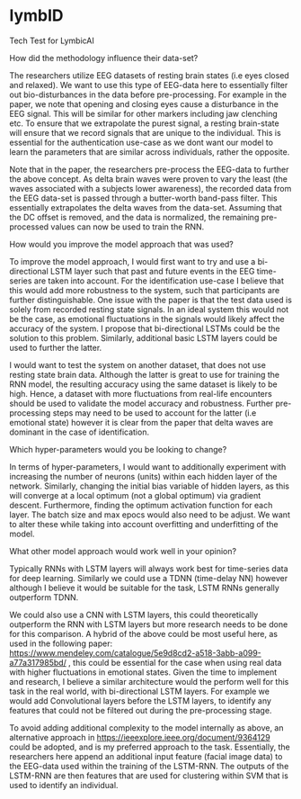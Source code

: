 # lymbID
Tech Test for LymbicAI

How did the methodology influence their data-set?

The researchers utilize EEG datasets of resting brain states (i.e eyes closed and relaxed). We want to use this type of EEG-data here to essentially filter out bio-disturbances in the data before pre-processing. For example in the paper, we note that opening and closing eyes cause a disturbance in the EEG signal. This will be similar for other markers including jaw clenching etc. To ensure that we extrapolate the purest signal, a resting brain-state will ensure that we record signals that are unique to the individual. This is essential for the authentication use-case as we dont want our model to learn the parameters that are similar across individuals, rather the opposite.


Note that in the paper, the researchers pre-process the EEG-data to further the above concept. As delta brain waves were proven to vary the least (the waves associated with a subjects lower awareness), the recorded data from the EEG data-set is passed through a butter-worth band-pass filter. This essentially extrapolates the delta waves from the data-set. Assuming that the DC offset is removed, and the data is normalized, the remaining pre-processed values can now be used to train the RNN.


How would you improve the model approach that was used?


To improve the model approach, I would first want to try and use a bi-directional LSTM layer such that past and future events in the EEG time-series are taken into account. For the identification use-case I believe that this would add more robustness to the system, such that participants are further distinguishable. One issue with the paper is that the test data used is solely from recorded resting state signals. In an ideal system this would not be the case, as emotional fluctuations in the signals would likely affect the accuracy of the system. I propose that bi-directional LSTMs could be the solution to this problem. Similarly, additional basic LSTM layers could be used to further the latter.


I would want to test the system on another dataset, that does not use resting state brain data. Although the latter is great to use for training the RNN model, the resulting accuracy using the same dataset is likely to be high. Hence, a dataset with more fluctuations from real-life encounters should be used to validate the model accuracy and robustness. Further pre-processing steps may need to be used to account for the latter (i.e emotional state) however it is clear from the paper that delta waves are dominant in the case of identification.


Which hyper-parameters would you be looking to change?


In terms of hyper-parameters, I would want to additionally experiment with increasing the number of neurons (units) within each hidden layer of the network. Similarly, changing the initial bias variable of hidden layers, as this will converge at a local optimum (not a global optimum) via gradient descent. Furthermore, finding the optimum activation function for each layer. The batch size and max epocs would also need to be adjust. We want to alter these while taking into account overfitting and underfitting of the model.


What other model approach would work well in your opinion?


Typically RNNs with LSTM layers will always work best for time-series data for deep learning. Similarly we could use a TDNN (time-delay NN) however although I believe it would be suitable for the task, LSTM RNNs generally outperform TDNN.


We could also use a CNN with LSTM layers, this could theoretically outperform the RNN with LSTM layers but more research needs to be done for this comparison. A hybrid of the above could be most useful here, as used in the following paper: https://www.mendeley.com/catalogue/5e9d8cd2-a518-3abb-a099-a77a317985bd/ , this could be essential for the case when using real data with higher fluctuations in emotional states. Given the time to implement and research, I believe a similar architecture would the perform well for this task in the real world, with bi-directional LSTM layers. For example we would add Convolutional layers before the LSTM layers, to identify any features that could not be filtered out during the pre-processing stage.


To avoid adding additional complexity to the model internally as above, an alternative approach in
https://ieeexplore.ieee.org/document/9364129 could be adopted, and is my preferred approach to the task. Essentially, the researchers here append an additional input feature (facial image data) to the EEG-data used within the training of the LSTM-RNN. The outputs of the LSTM-RNN are then features that are used for clustering within SVM that is used to identify an individual.
